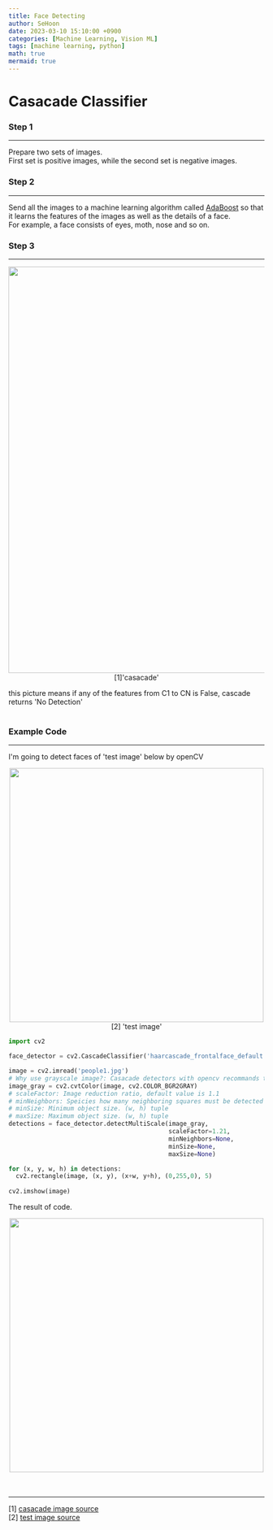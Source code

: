 ```yaml
---
title: Face Detecting
author: SeHoon
date: 2023-03-10 15:10:00 +0900
categories: [Machine Learning, Vision ML]
tags: [machine learning, python]
math: true
mermaid: true
---
```


# Casacade Classifier

### Step 1
---

Prepare two sets of images.<br>
First set is positive images, while the second set is negative images.
### Step 2
---
Send all the images to a machine learning algorithm called [AdaBoost](https://csh970605.github.io/posts/AdaBoost/) so that it learns the features of the images as well as the details of a face.<br>
For example, a face consists of eyes, moth, nose and so on.<br>
### Step 3
---

<center>

<img src="https://user-images.githubusercontent.com/28240052/222949319-922710c1-b41c-4693-927a-01578783d0a6.png" width=800px><br>
[1]'casacade'<br>

</center>

this picture means if any of the features from C1 to CN is False, cascade returns 'No Detection'<br><br>




### Example Code
---

I'm going to detect faces of 'test image' below by openCV
<center>

<img src="https://user-images.githubusercontent.com/28240052/222977717-9ffdbd56-0e14-46a1-9c96-bcc03c7018bb.png" width=500px height=500px><br>
[2] 'test image'

</center>

``` py
import cv2

face_detector = cv2.CascadeClassifier('haarcascade_frontalface_default.xml')

image = cv2.imread('people1.jpg')
# Why use grayscale image?: Casacade detectors with opencv recommands to use grayscale images.
image_gray = cv2.cvtColor(image, cv2.COLOR_BGR2GRAY)
# scaleFactor: Image reduction ratio, default value is 1.1
# minNeighbors: Speicies how many neighboring squares must be detected to set it as the final   detection area. default is 3
# minSize: Minimum object size. (w, h) tuple
# maxSize: Maximum object size. (w, h) tuple
detections = face_detector.detectMultiScale(image_gray,
                                            scaleFactor=1.21,
                                            minNeighbors=None,
                                            minSize=None,
                                            maxSize=None)

for (x, y, w, h) in detections:
  cv2.rectangle(image, (x, y), (x+w, y+h), (0,255,0), 5)
  
cv2.imshow(image)
```
The result of code.
<center>
<img src="https://user-images.githubusercontent.com/28240052/222977716-ab949ff9-f58b-4e02-b265-175fb176379b.png" width=500px height=500px><br>
</center><br><br>

---
[1] [casacade image source](https://www.udemy.com/course/computer-vision-masterclass/)<br>
[2] [test image source](https://www.udemy.com/course/computer-vision-masterclass/)<br>